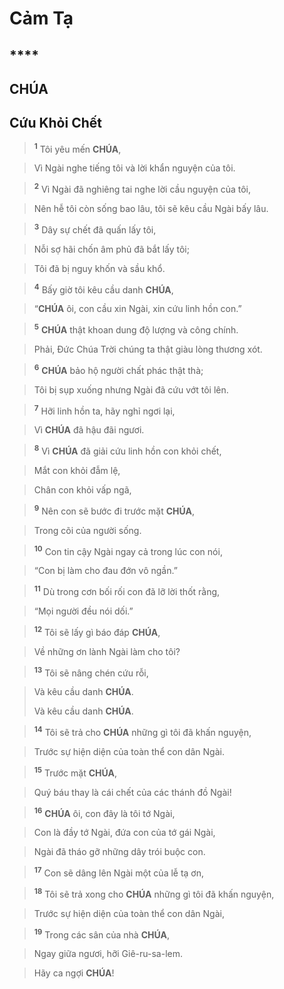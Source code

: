 # Cảm Tạ

## ****

## CHÚA

## Cứu Khỏi Chết

> <sup><b>1</b></sup> Tôi yêu mến **CHÚA**,
>


> Vì Ngài nghe tiếng tôi và lời khẩn nguyện của tôi.
>


> <sup><b>2</b></sup> Vì Ngài đã nghiêng tai nghe lời cầu nguyện của tôi,
>


> Nên hễ tôi còn sống bao lâu, tôi sẽ kêu cầu Ngài bấy lâu.
>


> <sup><b>3</b></sup> Dây sự chết đã quấn lấy tôi,
>


> Nỗi sợ hãi chốn âm phủ đã bắt lấy tôi;
>


> Tôi đã bị nguy khốn và sầu khổ.
>


> <sup><b>4</b></sup> Bấy giờ tôi kêu cầu danh **CHÚA**,
>


> “**CHÚA** ôi, con cầu xin Ngài, xin cứu linh hồn con.”
>


> <sup><b>5</b></sup> **CHÚA** thật khoan dung độ lượng và công chính.
>


> Phải, Đức Chúa Trời chúng ta thật giàu lòng thương xót.
>


> <sup><b>6</b></sup> **CHÚA** bảo hộ người chất phác thật thà;
>


> Tôi bị sụp xuống nhưng Ngài đã cứu vớt tôi lên.
>


> <sup><b>7</b></sup> Hỡi linh hồn ta, hãy nghỉ ngơi lại,
>


> Vì **CHÚA** đã hậu đãi ngươi.
>


> <sup><b>8</b></sup> Vì **CHÚA** đã giải cứu linh hồn con khỏi chết,
>


> Mắt con khỏi đẫm lệ,
>


> Chân con khỏi vấp ngã,
>


> <sup><b>9</b></sup> Nên con sẽ bước đi trước mặt **CHÚA**,
>


> Trong cõi của người sống.
>


> <sup><b>10</b></sup> Con tin cậy Ngài ngay cả trong lúc con nói,
>


> “Con bị làm cho đau đớn vô ngần.”
>


> <sup><b>11</b></sup> Dù trong cơn bối rối con đã lỡ lời thốt rằng,
>


> “Mọi người đều nói dối.”
>


> <sup><b>12</b></sup> Tôi sẽ lấy gì báo đáp **CHÚA**,
>


> Về những ơn lành Ngài làm cho tôi?
>


> <sup><b>13</b></sup> Tôi sẽ nâng chén cứu rỗi,
>


> Và kêu cầu danh **CHÚA**.
> 
> Và kêu cầu danh **CHÚA**.
>


> <sup><b>14</b></sup> Tôi sẽ trả cho **CHÚA** những gì tôi đã khấn nguyện,
>


> Trước sự hiện diện của toàn thể con dân Ngài.
>


> <sup><b>15</b></sup> Trước mặt **CHÚA**,
>


> Quý báu thay là cái chết của các thánh đồ Ngài!
>


> <sup><b>16</b></sup> **CHÚA** ôi, con đây là tôi tớ Ngài,
>


> Con là đầy tớ Ngài, đứa con của tớ gái Ngài,
>


> Ngài đã tháo gỡ những dây trói buộc con.
>


> <sup><b>17</b></sup> Con sẽ dâng lên Ngài một của lễ tạ ơn,
>


> <sup><b>18</b></sup> Tôi sẽ trả xong cho **CHÚA** những gì tôi đã khấn nguyện,
>


> Trước sự hiện diện của toàn thể con dân Ngài,
>


> <sup><b>19</b></sup> Trong các sân của nhà **CHÚA**,
>


> Ngay giữa ngươi, hỡi Giê-ru-sa-lem.
>


> Hãy ca ngợi **CHÚA**!
>